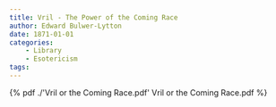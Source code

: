 ```yaml
---
title: Vril - The Power of the Coming Race
author: Edward Bulwer-Lytton
date: 1871-01-01
categories:
	- Library
	- Esotericism
tags:
---
```


{% pdf ./'Vril or the Coming Race.pdf' Vril or the Coming Race.pdf %}
